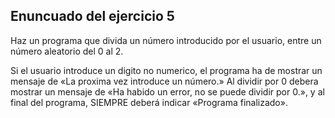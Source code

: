 ## Enuncuado del ejercicio 5
Haz un programa que divida un número introducido por el usuario, entre un número aleatorio del 0 al 2.

Si el usuario introduce un digito no numerico, el programa ha de mostrar un mensaje de «La proxima vez introduce un número.»
Al dividir por 0 debera mostrar un mensaje de «Ha habido un error, no se puede dividir por 0.»,
y al final del programa, SIEMPRE deberá indicar «Programa finalizado».

